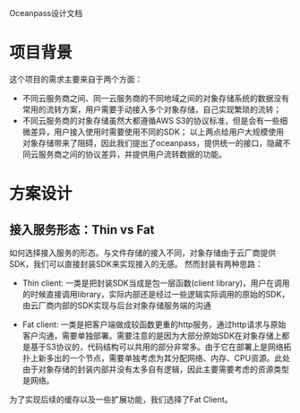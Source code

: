 Oceanpass设计文档

# 项目背景
这个项目的需求主要来自于两个方面：
* 不同云服务商之间、同一云服务商的不同地域之间的对象存储系统的数据没有常用的流转方案，用户需要手动接入多个对象存储，自己实现繁琐的流转；
* 不同云服务商的对象存储虽然大都遵循AWS S3的协议标准，但是会有一些细微差异，用户接入使用时需要使用不同的SDK；
以上两点给用户大规模使用对象存储带来了阻碍，因此我们提出了oceanpass，提供统一的接口，隐藏不同云服务商之间的协议差异，并提供用户流转数据的功能。

# 方案设计
## 接入服务形态：Thin vs Fat
如何选择接入服务的形态。与文件存储的接入不同，对象存储由于云厂商提供SDK，我们可以直接封装SDK来实现接入的无感。
然而封装有两种思路：

- Thin client: 一类是把封装SDK当成是包一层函数(client library)，用户在调用的时候直接调用library，实际内部还是经过一些逻辑实际调用的原始的SDK，由云厂商内部的SDK实现与后台对象存储服务端的沟通

- Fat client: 一类是把客户端做成较函数更重的http服务，通过http请求与原始客户沟通，需要单独部署。需要注意的是因为大部分原始SDK在对象存储上都是基于S3协议的，代码结构可以共用的部分非常多。由于它在部署上是网络拓扑上新多出的一个节点，需要单独考虑为其分配网络、内存、CPU资源。此处由于对象存储的封装内部并没有太多自有逻辑，因此主要需要考虑的资源类型是网络。

为了实现后续的缓存以及一些扩展功能，我们选择了Fat Client。
